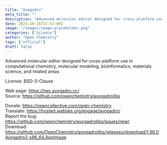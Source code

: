 ```yaml
---
title: "Avogadro"
meta_title: ""
description: "Advanced molecular editor designed for cross-platform use in computational chemistry, molecular modeling, bioinformatics, materials science, and related areas"
date: 2023-10-16T22:52:00Z
image: "/images/image-placeholder.png"
categories: ["Science"]
author: "Open Chemistry"
tags: ["official"]
draft: false
---
```


Advanced molecular editor designed for cross-platform use in computational chemistry, molecular modeling, bioinformatics, materials science, and related areas

License: BSD-3-Clause

Web page: https://two.avogadro.cc/  
Source: https://github.com/openchemistry/avogadrolibs

Donate: https://opencollective.com/open-chemistry  
Translate: https://hosted.weblate.org/engage/avogadro/  
Report the bug: https://github.com/openchemistry/avogadrolibs/issues/new/  
Download: https://github.com/OpenChemistry/avogadrolibs/releases/download/1.98.1/Avogadro2-x86_64.AppImage
